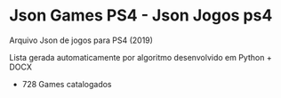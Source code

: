 # Json Games PS4 - Json Jogos ps4
Arquivo Json de jogos para PS4 (2019)

Lista gerada automaticamente por algoritmo desenvolvido em Python + DOCX

- 728 Games catalogados
